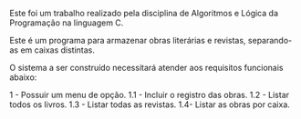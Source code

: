 
Este foi um trabalho realizado pela disciplina de Algoritmos e Lógica da Programação na linguagem C. 

Este é um programa para armazenar obras literárias e revistas, separando-as em caixas distintas.

O sistema a ser construído necessitará atender aos requisitos funcionais abaixo:

1 - Possuir um menu de opção.
1.1 - Incluir o registro das obras.
1.2 - Listar todos os livros.
1.3 - Listar todas as revistas.
1.4- Listar as obras por caixa.

